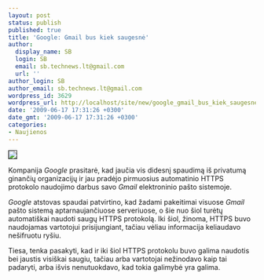 ```yaml
---
layout: post
status: publish
published: true
title: 'Google: Gmail bus kiek saugesnė'
author:
  display_name: SB
  login: SB
  email: sb.technews.lt@gmail.com
  url: ''
author_login: SB
author_email: sb.technews.lt@gmail.com
wordpress_id: 3629
wordpress_url: http://localhost/site/new/google_gmail_bus_kiek_saugesne/
date: '2009-06-17 17:31:26 +0300'
date_gmt: '2009-06-17 17:31:26 +0300'
categories:
- Naujienos
---
```

<div class="imgright"><img src="http://ts4.images.live.com/images/thumbnail.aspx?q=692077793515&id=3da2fc67ef302cfd4a92f331f335a2b0&url=http%3a%2f%2fisopixel.net%2fwp-content%2fuploads%2f2007%2f05%2fgmail_logo.jpg" border="1" /></div>
<p>Kompanija <i>Google</i> prasitarė, kad jaučia vis didesnį spaudimą iš privatumą ginančių organizacijų ir jau pradėjo pirmuosius automatinio HTTPS protokolo naudojimo darbus savo <i>Gmail</i> elektroninio pašto sistemoje.</p>
<p><i>Google</i> atstovas spaudai patvirtino, kad žadami pakeitimai visuose <i>Gmail</i> pašto sistemą aptarnaujančiuose serveriuose, o šie nuo šiol turėtų automatiškai naudoti saugų HTTPS protokolą. Iki šiol, žinoma, HTTPS buvo naudojamas vartotojui prisijungiant, tačiau vėliau informacija keliaudavo nešifruotu ryšiu.</p>
<p>Tiesa, tenka pasakyti, kad ir iki šiol HTTPS protokolu buvo galima naudotis bei jaustis visiškai saugiu, tačiau arba vartotojai nežinodavo kaip tai padaryti, arba išvis nenutuokdavo, kad tokia galimybė yra galima.</p>
